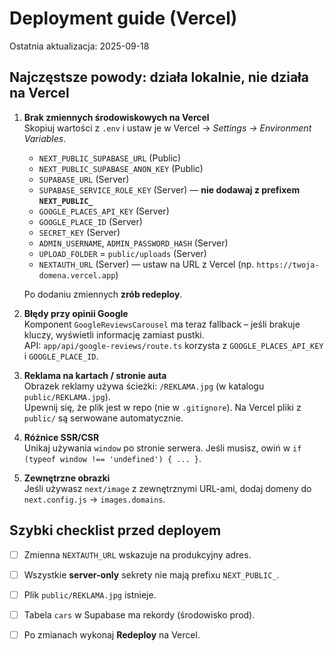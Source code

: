 # Deployment guide (Vercel)

Ostatnia aktualizacja: 2025-09-18

## Najczęstsze powody: działa lokalnie, nie działa na Vercel

1. **Brak zmiennych środowiskowych na Vercel**  
   Skopiuj wartości z `.env` i ustaw je w Vercel → *Settings → Environment Variables*.  
   - `NEXT_PUBLIC_SUPABASE_URL` (Public)
   - `NEXT_PUBLIC_SUPABASE_ANON_KEY` (Public)
   - `SUPABASE_URL` (Server)
   - `SUPABASE_SERVICE_ROLE_KEY` (Server) — **nie dodawaj z prefixem `NEXT_PUBLIC_`**
   - `GOOGLE_PLACES_API_KEY` (Server)
   - `GOOGLE_PLACE_ID` (Server)
   - `SECRET_KEY` (Server)
   - `ADMIN_USERNAME`, `ADMIN_PASSWORD_HASH` (Server)
   - `UPLOAD_FOLDER` = `public/uploads` (Server)
   - `NEXTAUTH_URL` (Server) — ustaw na URL z Vercel (np. `https://twoja-domena.vercel.app`)

   Po dodaniu zmiennych **zrób redeploy**.

2. **Błędy przy opinii Google**  
   Komponent `GoogleReviewsCarousel` ma teraz fallback – jeśli brakuje kluczy, wyświetli informację zamiast pustki.  
   API: `app/api/google-reviews/route.ts` korzysta z `GOOGLE_PLACES_API_KEY` i `GOOGLE_PLACE_ID`.

3. **Reklama na kartach / stronie auta**  
   Obrazek reklamy używa ścieżki: `/REKLAMA.jpg` (w katalogu `public/REKLAMA.jpg`).  
   Upewnij się, że plik jest w repo (nie w `.gitignore`). Na Vercel pliki z `public/` są serwowane automatycznie.

4. **Różnice SSR/CSR**  
   Unikaj używania `window` po stronie serwera. Jeśli musisz, owiń w `if (typeof window !== 'undefined') { ... }`.

5. **Zewnętrzne obrazki**  
   Jeśli używasz `next/image` z zewnętrznymi URL-ami, dodaj domeny do `next.config.js` → `images.domains`.

## Szybki checklist przed deployem
- [ ] Zmienna `NEXTAUTH_URL` wskazuje na produkcyjny adres.
- [ ] Wszystkie **server-only** sekrety nie mają prefixu `NEXT_PUBLIC_`.
- [ ] Plik `public/REKLAMA.jpg` istnieje.
- [ ] Tabela `cars` w Supabase ma rekordy (środowisko prod).
- [ ] Po zmianach wykonaj **Redeploy** na Vercel.

